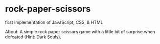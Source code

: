 # rock-paper-scissors

first implementation of JavaScript, CSS, & HTML

About:
A simple rock paper scissors game with a little bit of surprise when defeated (Hint: Dark Souls).
